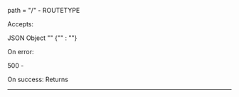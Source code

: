 path = "/" - ROUTETYPE

Accepts:

JSON Object "" {"" : ""}

On error:

500 -

On success:
Returns

---
